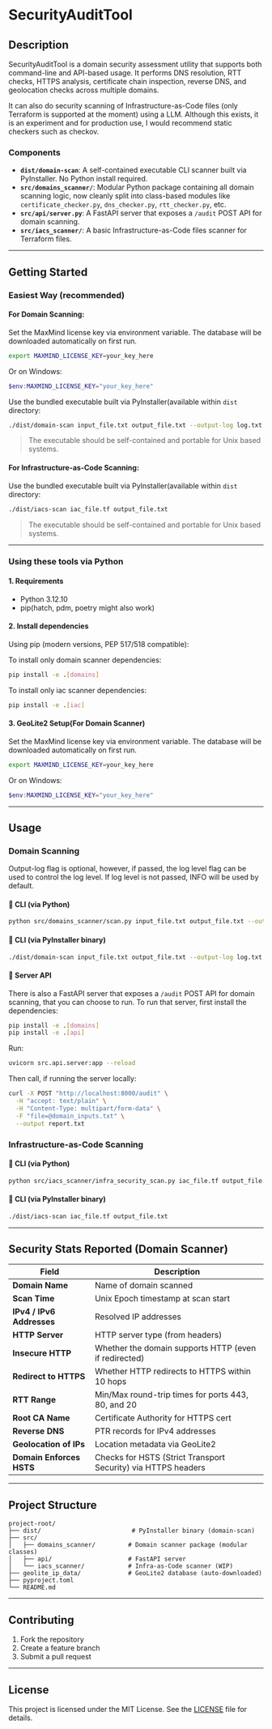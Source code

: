 # SecurityAuditTool

## Description

SecurityAuditTool is a domain security assessment utility that supports both command-line and API-based usage. It performs DNS resolution, RTT checks, HTTPS analysis, certificate chain inspection, reverse DNS, and geolocation checks across multiple domains.

It can also do security scanning of Infrastructure-as-Code files (only Terraform is supported at the moment) using a LLM. Although this exists, it is an experiment and for production use, I would recommend static checkers such as checkov.


### Components

- **`dist/domain-scan`**: A self-contained executable CLI scanner built via PyInstaller. No Python install required.
- **`src/domains_scanner/`**: Modular Python package containing all domain scanning logic, now cleanly split into class-based modules like `certificate_checker.py`, `dns_checker.py`, `rtt_checker.py`, etc.
- **`src/api/server.py`**: A FastAPI server that exposes a `/audit` POST API for domain scanning.
- **`src/iacs_scanner/`**: A basic Infrastructure-as-Code files scanner for Terraform files.

---

## Getting Started

### Easiest Way (recommended)


#### For Domain Scanning:

Set the MaxMind license key via environment variable. The database will be downloaded automatically on first run.

```bash
export MAXMIND_LICENSE_KEY=your_key_here
```

Or on Windows:

```powershell
$env:MAXMIND_LICENSE_KEY="your_key_here"
```
Use the bundled executable built via PyInstaller(available within `dist` directory:

```bash
./dist/domain-scan input_file.txt output_file.txt --output-log log.txt --log-level {DEBUG, INFO, WARNING, ERROR, CRITICAL}
``` 
> The executable should be self-contained and portable for Unix based systems.


#### For Infrastructure-as-Code Scanning:

Use the bundled executable built via PyInstaller(available within `dist` directory:

```bash
./dist/iacs-scan iac_file.tf output_file.txt

``` 
> The executable should be self-contained and portable for Unix based systems.

---

### Using these tools via Python

#### 1. Requirements

- Python 3.12.10
- pip(hatch, pdm, poetry might also work)

#### 2. Install dependencies

Using pip (modern versions, PEP 517/518 compatible):

To install only domain scanner dependencies:
```bash
pip install -e .[domains]
```

To install only iac scanner dependencies:
```bash
pip install -e .[iac]
```

#### 3. GeoLite2 Setup(For Domain Scanner)

Set the MaxMind license key via environment variable. The database will be downloaded automatically on first run.

```bash
export MAXMIND_LICENSE_KEY=your_key_here
```

Or on Windows:

```powershell
$env:MAXMIND_LICENSE_KEY="your_key_here"
```

---


## Usage

### Domain Scanning

Output-log flag is optional, however, if passed, the log level flag can be used to control the log level. If log level is not passed, INFO will be used by default.

#### 🔹 CLI (via Python)

```bash
python src/domains_scanner/scan.py input_file.txt output_file.txt --output-log log.txt --log-level {DEBUG, INFO, WARNING, ERROR, CRITICAL}
```

#### 🔹 CLI (via PyInstaller binary)

```bash
./dist/domain-scan input_file.txt output_file.txt --output-log log.txt --log-level {DEBUG, INFO, WARNING, ERROR, CRITICAL}
```

#### 🔹 Server API

There is also a FastAPI server that exposes a `/audit` POST API for domain scanning, that you can choose to run. To run that server, first install the dependencies:

```bash
pip install -e .[domains]
pip install -e .[api]
```

Run:

```bash
uvicorn src.api.server:app --reload
```

Then call, if running the server locally:

```bash
curl -X POST "http://localhost:8000/audit" \
  -H "accept: text/plain" \
  -H "Content-Type: multipart/form-data" \
  -F "file=@domain_inputs.txt" \
  --output report.txt
```
### Infrastructure-as-Code Scanning

#### 🔹 CLI (via Python)

```bash
python src/iacs_scanner/infra_security_scan.py iac_file.tf output_file.txt
```

#### 🔹 CLI (via PyInstaller binary)

```bash
./dist/iacs-scan iac_file.tf output_file.txt
```

---

## Security Stats Reported (Domain Scanner)

| Field                         | Description                                                                 |
|------------------------------|-----------------------------------------------------------------------------|
| **Domain Name**              | Name of domain scanned                                                      |
| **Scan Time**                | Unix Epoch timestamp at scan start                                          |
| **IPv4 / IPv6 Addresses**    | Resolved IP addresses                                                       |
| **HTTP Server**              | HTTP server type (from headers)                                             |
| **Insecure HTTP**            | Whether the domain supports HTTP (even if redirected)                       |
| **Redirect to HTTPS**        | Whether HTTP redirects to HTTPS within 10 hops                              |
| **RTT Range**                | Min/Max round-trip times for ports 443, 80, and 20                          |
| **Root CA Name**             | Certificate Authority for HTTPS cert                                        |
| **Reverse DNS**              | PTR records for IPv4 addresses                                              |
| **Geolocation of IPs**       | Location metadata via GeoLite2                                              |
| **Domain Enforces HSTS**     | Checks for HSTS (Strict Transport Security) via HTTPS headers              |

---

## Project Structure

```
project-root/
├── dist/                         # PyInstaller binary (domain-scan)
├── src/
│   ├── domains_scanner/         # Domain scanner package (modular classes)
│   ├── api/                     # FastAPI server
│   └── iacs_scanner/            # Infra-as-Code scanner (WIP)
├── geolite_ip_data/             # GeoLite2 database (auto-downloaded)
├── pyproject.toml
└── README.md
```

---

## Contributing

1. Fork the repository
2. Create a feature branch
3. Submit a pull request

---

## License

This project is licensed under the MIT License. See the [LICENSE](./LICENSE) file for details.
